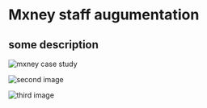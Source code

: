 # Mxney staff augumentation
## some description

![mxney case study](https://github.com/user-attachments/assets/d2ebc9c7-1610-4778-afa1-56db84eae45e)


![second image](https://perfsol.tech/_next/image?url=https%3A%2F%2Fapi.perfsol.tech%2Fuploads%2FMxney_2_2x_71d5ebce6c.png&w=1920&q=75)


![third image](https://github.com/user-attachments/assets/abbfba77-59d0-4085-a56d-d2862b26c141)

